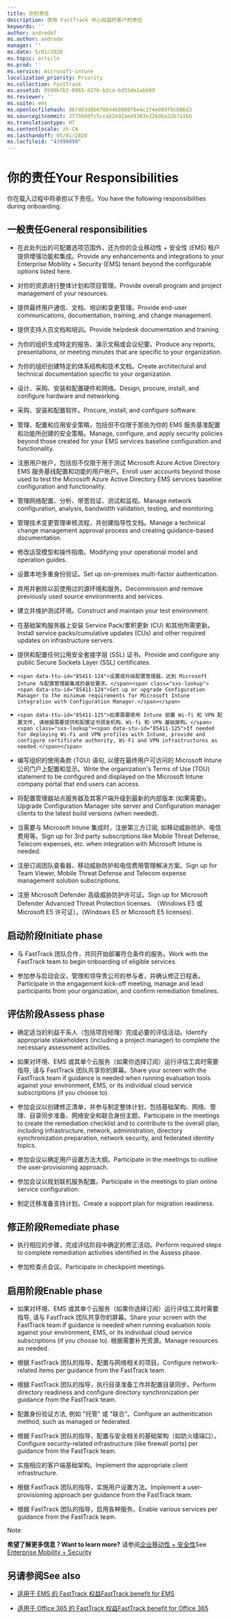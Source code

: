 ```yaml
---
title: 你的责任
description: 使用 FastTrack 中心权益时客户的责任
keywords: ''
author: andredm7
ms.author: andredm
manager: ''
ms.date: 5/01/2020
ms.topic: article
ms.prod: ''
ms.service: microsoft-intune
localization_priority: Priority
ms.collection: FastTrack
ms.assetid: 0590b7b2-0965-437b-b3ca-bd55de1abb09
ms.reviewer: ''
ms.suite: ems
ms.openlocfilehash: d67d03d8b67084460080fbe4c1f4e00df0cb86d3
ms.sourcegitcommit: 2775660fc5ccab2e92aee9383e326dba22b7a16b
ms.translationtype: HT
ms.contentlocale: zh-CN
ms.lasthandoff: 05/01/2020
ms.locfileid: "43999090"
---
```

# <a name="your-responsibilities"></a><span data-ttu-id="85411-103">你的责任</span><span class="sxs-lookup"><span data-stu-id="85411-103">Your Responsibilities</span></span>

<span data-ttu-id="85411-104">你在载入过程中将承担以下责任。</span><span class="sxs-lookup"><span data-stu-id="85411-104">You have the following responsibilities during onboarding.</span></span>

## <a name="general-responsibilities"></a><span data-ttu-id="85411-105">一般责任</span><span class="sxs-lookup"><span data-stu-id="85411-105">General responsibilities</span></span>

-   <span data-ttu-id="85411-106">在此处列出的可配置选项范围外，还为你的企业移动性 + 安全性 (EMS) 租户提供增强功能和集成。</span><span class="sxs-lookup"><span data-stu-id="85411-106">Provide any enhancements and integrations to your Enterprise Mobility + Security (EMS) tenant beyond the configurable options listed here.</span></span>

-   <span data-ttu-id="85411-107">对你的资源进行整体计划和项目管理。</span><span class="sxs-lookup"><span data-stu-id="85411-107">Provide overall program and project management of your resources.</span></span>

-   <span data-ttu-id="85411-108">提供最终用户通信、文档、培训和变更管理。</span><span class="sxs-lookup"><span data-stu-id="85411-108">Provide end-user communications, documentation, training, and change management.</span></span>

-   <span data-ttu-id="85411-109">提供支持人员文档和培训。</span><span class="sxs-lookup"><span data-stu-id="85411-109">Provide helpdesk documentation and training.</span></span>

-   <span data-ttu-id="85411-110">为你的组织生成特定的报告、演示文稿或会议纪要。</span><span class="sxs-lookup"><span data-stu-id="85411-110">Produce any reports, presentations, or meeting minutes that are specific to your organization.</span></span>

-   <span data-ttu-id="85411-111">为你的组织创建特定的体系结构和技术文档。</span><span class="sxs-lookup"><span data-stu-id="85411-111">Create architectural and technical documentation specific to your organization.</span></span>

-   <span data-ttu-id="85411-112">设计、采购、安装和配置硬件和网络。</span><span class="sxs-lookup"><span data-stu-id="85411-112">Design, procure, install, and configure hardware and networking.</span></span>

-   <span data-ttu-id="85411-113">采购、安装和配置软件。</span><span class="sxs-lookup"><span data-stu-id="85411-113">Procure, install, and configure software.</span></span>

-   <span data-ttu-id="85411-114">管理、配置和应用安全策略，包括但不仅限于那些为你的 EMS 服务基准配置和功能所创建的安全策略。</span><span class="sxs-lookup"><span data-stu-id="85411-114">Manage, configure, and apply security policies beyond those created for your EMS services baseline configuration and functionality.</span></span>

-   <span data-ttu-id="85411-115">注册用户帐户，包括但不仅限于用于测试 Microsoft Azure Active Directory EMS 服务基线配置和功能的用户帐户。</span><span class="sxs-lookup"><span data-stu-id="85411-115">Enroll user accounts beyond those used to test the Microsoft Azure Active Directory EMS services baseline configuration and functionality.</span></span>

-   <span data-ttu-id="85411-116">管理网络配置、分析、带宽验证、测试和监视。</span><span class="sxs-lookup"><span data-stu-id="85411-116">Manage network configuration, analysis, bandwidth validation, testing, and monitoring.</span></span>

-   <span data-ttu-id="85411-117">管理技术变更管理审核流程，并创建指导性文档。</span><span class="sxs-lookup"><span data-stu-id="85411-117">Manage a technical change management approval process and creating guidance-based documentation.</span></span>

-   <span data-ttu-id="85411-118">修改运营模型和操作指南。</span><span class="sxs-lookup"><span data-stu-id="85411-118">Modifying your operational model and operation guides.</span></span>

-   <span data-ttu-id="85411-119">设置本地多重身份验证。</span><span class="sxs-lookup"><span data-stu-id="85411-119">Set up on-premises multi-factor authentication.</span></span>

-   <span data-ttu-id="85411-120">弃用并删除以前使用过的源环境和服务。</span><span class="sxs-lookup"><span data-stu-id="85411-120">Decommission and remove previously used source environments and services.</span></span>

-   <span data-ttu-id="85411-121">建立并维护测试环境。</span><span class="sxs-lookup"><span data-stu-id="85411-121">Construct and maintain your test environment.</span></span>

-   <span data-ttu-id="85411-122">在基础架构服务器上安装 Service Pack/累积更新 (CU) 和其他所需更新。</span><span class="sxs-lookup"><span data-stu-id="85411-122">Install service packs/cumulative updates (CUs) and other required updates on infrastructure servers.</span></span>

-   <span data-ttu-id="85411-123">提供和配置任何公用安全套接字层 (SSL) 证书。</span><span class="sxs-lookup"><span data-stu-id="85411-123">Provide and configure any public Secure Sockets Layer (SSL) certificates.</span></span>

-     <span data-ttu-id="85411-124">设置或升级配置管理器，达到 Microsoft Intune 与配置管理器集成的最低要求。</span><span class="sxs-lookup"><span data-stu-id="85411-124">Set up or upgrade Configuration Manager to the minimum requirements for Microsoft Intune integration with Configuration Manager.</span></span>

-     <span data-ttu-id="85411-125">如果需要使用 Intune 部署 Wi-fi 和 VPN 配置文件, 请根据需要提供和配置证书颁发机构、Wi-fi 和 VPN 基础架构。</span><span class="sxs-lookup"><span data-stu-id="85411-125">If needed for deploying Wi-Fi and VPN profiles with Intune, provide and configure certificate authority, Wi-Fi and VPN infrastructures as needed.</span></span>

-   <span data-ttu-id="85411-126">编写组织的使用条款 (TOU) 语句, 以便在最终用户可访问的 Microsoft Intune 公司门户上配置和显示。</span><span class="sxs-lookup"><span data-stu-id="85411-126">Write the organization's Terms of Use (TOU) statement to be configured and displayed on the Microsoft Intune company portal that end users can access.</span></span>

-   <span data-ttu-id="85411-127">将配置管理器站点服务器及其客户端升级到最新的内部版本 (如果需要)。</span><span class="sxs-lookup"><span data-stu-id="85411-127">Upgrade Configuration Manager site server and Configuration manager clients to the latest build versions (when needed).</span></span>

-   <span data-ttu-id="85411-128">当需要与 Microsoft Intune 集成时，注册第三方订阅, 如移动威胁防护、电信费用等。</span><span class="sxs-lookup"><span data-stu-id="85411-128">Sign up for 3rd party subscriptions like Mobile Threat Defense, Telecom expenses, etc. when integration with Microsoft Intune is needed.</span></span>

-   <span data-ttu-id="85411-129">注册订阅团队查看器、移动威胁防护和电信费用管理解决方案。</span><span class="sxs-lookup"><span data-stu-id="85411-129">Sign up for Team Viewer, Mobile Threat Defense and Telecom expense management solution subscriptions.</span></span>

-   <span data-ttu-id="85411-130">注册 Microsoft Defender 高级威胁防护许可证。</span><span class="sxs-lookup"><span data-stu-id="85411-130">Sign up for Microsoft Defender Advanced Threat Protection licenses.</span></span> <span data-ttu-id="85411-131">（Windows E5 或 Microsoft E5 许可证）。</span><span class="sxs-lookup"><span data-stu-id="85411-131">(Windows E5 or Microsoft E5 licenses).</span></span>

## <a name="initiate-phase"></a><span data-ttu-id="85411-132">启动阶段</span><span class="sxs-lookup"><span data-stu-id="85411-132">Initiate phase</span></span>

-   <span data-ttu-id="85411-133">与 FastTrack 团队合作，共同开始部署符合条件的服务。</span><span class="sxs-lookup"><span data-stu-id="85411-133">Work with the FastTrack team to begin onboarding of eligible services.</span></span>

-   <span data-ttu-id="85411-134">参加参与启动会议，管理和领导贵公司的参与者，并确认修正日程表。</span><span class="sxs-lookup"><span data-stu-id="85411-134">Participate in the engagement kick-off meeting, manage and lead participants from your organization, and confirm remediation timelines.</span></span>

## <a name="assess-phase"></a><span data-ttu-id="85411-135">评估阶段</span><span class="sxs-lookup"><span data-stu-id="85411-135">Assess phase</span></span>

-   <span data-ttu-id="85411-136">确定适当的利益干系人（包括项目经理）完成必要的评估活动。</span><span class="sxs-lookup"><span data-stu-id="85411-136">Identify appropriate stakeholders (including a project manager) to complete the necessary assessment activities.</span></span>

-   <span data-ttu-id="85411-137">如果对环境、EMS 或其单个云服务（如果你选择订阅）运行评估工具时需要指导, 请与 FastTrack 团队共享你的屏幕。</span><span class="sxs-lookup"><span data-stu-id="85411-137">Share your screen with the FastTrack team if guidance is needed when running evaluation tools against your environment, EMS, or its individual cloud service subscriptions (if you choose to).</span></span>

-   <span data-ttu-id="85411-138">参加会议以创建修正清单，并参与制定整体计划，包括基础架构、网络、管理、目录同步准备、网络安全和联合身份主题。</span><span class="sxs-lookup"><span data-stu-id="85411-138">Participate in the meetings to create the remediation checklist and to contribute to the overall plan, including infrastructure, network, administration, directory synchronization preparation, network security, and federated identity topics.</span></span>

-   <span data-ttu-id="85411-139">参加会议以确定用户设置方法大纲。</span><span class="sxs-lookup"><span data-stu-id="85411-139">Participate in the meetings to outline the user-provisioning approach.</span></span>

-   <span data-ttu-id="85411-140">参加会议以规划联机服务配置。</span><span class="sxs-lookup"><span data-stu-id="85411-140">Participate in the meetings to plan online service configuration.</span></span>

-   <span data-ttu-id="85411-141">制定迁移准备支持计划。</span><span class="sxs-lookup"><span data-stu-id="85411-141">Create a support plan for migration readiness.</span></span>

## <a name="remediate-phase"></a><span data-ttu-id="85411-142">修正阶段</span><span class="sxs-lookup"><span data-stu-id="85411-142">Remediate phase</span></span>

-   <span data-ttu-id="85411-143">执行相应的步骤，完成评估阶段中确定的修正活动。</span><span class="sxs-lookup"><span data-stu-id="85411-143">Perform required steps to complete remediation activities identified in the Assess phase.</span></span>

-   <span data-ttu-id="85411-144">参加检查点会议。</span><span class="sxs-lookup"><span data-stu-id="85411-144">Participate in checkpoint meetings.</span></span>

## <a name="enable-phase"></a><span data-ttu-id="85411-145">启用阶段</span><span class="sxs-lookup"><span data-stu-id="85411-145">Enable phase</span></span>

-   <span data-ttu-id="85411-146">如果对环境、EMS 或其单个云服务（如果你选择订阅）运行评估工具时需要指导, 请与 FastTrack 团队共享你的屏幕。</span><span class="sxs-lookup"><span data-stu-id="85411-146">Share your screen with the FastTrack team if guidance is needed when running evaluation tools against your environment, EMS, or its individual cloud service subscriptions (if you choose to).</span></span> <span data-ttu-id="85411-147">根据需要补充资源。</span><span class="sxs-lookup"><span data-stu-id="85411-147">Manage resources as needed.</span></span>

-   <span data-ttu-id="85411-148">根据 FastTrack 团队的指导，配置与网络相关的项目。</span><span class="sxs-lookup"><span data-stu-id="85411-148">Configure network-related items per guidance from the FastTrack team.</span></span>

-   <span data-ttu-id="85411-149">根据 FastTrack 团队的指导，执行目录准备工作并配置目录同步。</span><span class="sxs-lookup"><span data-stu-id="85411-149">Perform directory readiness and configure directory synchronization per guidance from the FastTrack team.</span></span>

-   <span data-ttu-id="85411-150">配置身份验证方法, 例如 "托管" 或 "联合"。</span><span class="sxs-lookup"><span data-stu-id="85411-150">Configure an authentication method, such as managed or federated.</span></span> 

-   <span data-ttu-id="85411-151">根据 FastTrack 团队的指导，配置与安全相关的基础架构（如防火墙端口）。</span><span class="sxs-lookup"><span data-stu-id="85411-151">Configure security-related infrastructure (like firewall ports) per guidance from the FastTrack team.</span></span>

-   <span data-ttu-id="85411-152">实施相应的客户端基础架构。</span><span class="sxs-lookup"><span data-stu-id="85411-152">Implement the appropriate client infrastructure.</span></span>

-   <span data-ttu-id="85411-153">根据 FastTrack 团队的指导，实施用户设置方法。</span><span class="sxs-lookup"><span data-stu-id="85411-153">Implement a user-provisioning approach per guidance from the FastTrack team.</span></span>

-   <span data-ttu-id="85411-154">根据 FastTrack 团队的指导，启用各种服务。</span><span class="sxs-lookup"><span data-stu-id="85411-154">Enable various services per guidance from the FastTrack team.</span></span>

> [!NOTE]
> <span data-ttu-id="85411-155">**希望了解更多信息？**</span><span class="sxs-lookup"><span data-stu-id="85411-155">**Want to learn more?**</span></span> <span data-ttu-id="85411-156">请参阅[企业移动性 + 安全性](https://www.microsoft.com/cloud-platform/enterprise-mobility)</span><span class="sxs-lookup"><span data-stu-id="85411-156">See [Enterprise Mobility + Security](https://www.microsoft.com/cloud-platform/enterprise-mobility)</span></span>

## <a name="see-also"></a><span data-ttu-id="85411-157">另请参阅</span><span class="sxs-lookup"><span data-stu-id="85411-157">See also</span></span>

- [<span data-ttu-id="85411-158">适用于 EMS 的 FastTrack 权益</span><span class="sxs-lookup"><span data-stu-id="85411-158">FastTrack benefit for EMS</span></span>](EMS-fasttrack-benefit-for-EMS.md)

- [<span data-ttu-id="85411-159">适用于 Office 365 的 FastTrack 权益</span><span class="sxs-lookup"><span data-stu-id="85411-159">FastTrack benefit for Office 365</span></span>](O365-fasttrack-benefit-for-office-365.md)

